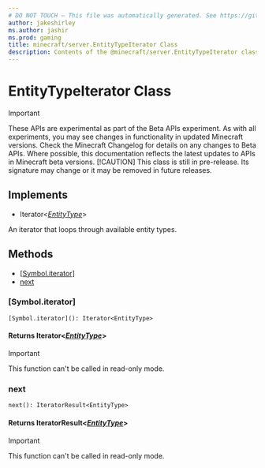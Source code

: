 ```yaml
---
# DO NOT TOUCH — This file was automatically generated. See https://github.com/mojang/minecraftapidocsgenerator to modify descriptions, examples, etc.
author: jakeshirley
ms.author: jashir
ms.prod: gaming
title: minecraft/server.EntityTypeIterator Class
description: Contents of the @minecraft/server.EntityTypeIterator class.
---
```

# EntityTypeIterator Class
>[!IMPORTANT]
>These APIs are experimental as part of the Beta APIs experiment. As with all experiments, you may see changes in functionality in updated Minecraft versions. Check the Minecraft Changelog for details on any changes to Beta APIs. Where possible, this documentation reflects the latest updates to APIs in Minecraft beta versions.
> [!CAUTION]
> This class is still in pre-release.  Its signature may change or it may be removed in future releases.

## Implements
- Iterator&lt;[*EntityType*](EntityType.md)&gt;

An iterator that loops through available entity types.

## Methods
- [[Symbol.iterator]](#[symbol.iterator])
- [next](#next)

### **[Symbol.iterator]**
`
[Symbol.iterator](): Iterator<EntityType>
`

#### **Returns** Iterator&lt;[*EntityType*](EntityType.md)&gt;

> [!IMPORTANT]
> This function can't be called in read-only mode.

### **next**
`
next(): IteratorResult<EntityType>
`

#### **Returns** IteratorResult&lt;[*EntityType*](EntityType.md)&gt;

> [!IMPORTANT]
> This function can't be called in read-only mode.
